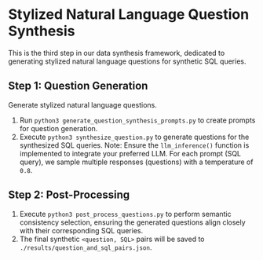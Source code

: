 # Stylized Natural Language Question Synthesis

This is the third step in our data synthesis framework, dedicated to generating stylized natural language questions for synthetic SQL queries.

## Step 1: Question Generation

Generate stylized natural language questions.

1. Run `python3 generate_question_synthesis_prompts.py` to create prompts for question generation.
2. Execute `python3 synthesize_question.py` to generate questions for the synthesized SQL queries. Note: Ensure the `llm_inference()` function is implemented to integrate your preferred LLM. For each prompt (SQL query), we sample multiple responses (questions) with a temperature of `0.8`.

## Step 2: Post-Processing

1. Execute `python3 post_process_questions.py` to perform semantic consistency selection, ensuring the generated questions align closely with their corresponding SQL queries.
2. The final synthetic `<question, SQL>` pairs will be saved to `./results/question_and_sql_pairs.json`.